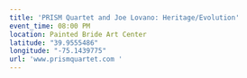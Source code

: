 ```yaml
---
title: 'PRISM Quartet and Joe Lovano: Heritage/Evolution'
event_time: 08:00 PM
location: Painted Bride Art Center
latitude: "39.9555486"
longitude: "-75.1439775"
url: 'www.prismquartet.com '
---
```

